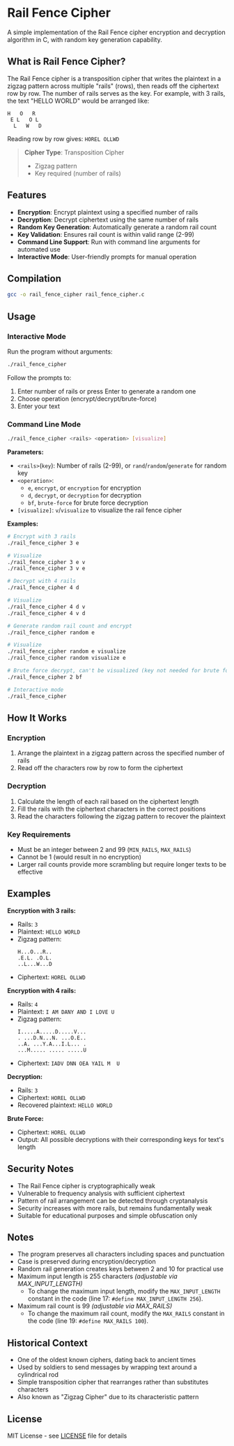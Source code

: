 # Rail Fence Cipher

A simple implementation of the Rail Fence cipher encryption and decryption algorithm in C, with random key generation capability.

## What is Rail Fence Cipher?

The Rail Fence cipher is a transposition cipher that writes the plaintext in a zigzag pattern across multiple "rails" (rows), then reads off the ciphertext row by row. The number of rails serves as the key. For example, with 3 rails, the text "HELLO WORLD" would be arranged like:

```
H   O   R  
 E L   O L 
  L   W   D
```

Reading row by row gives: `HOREL OLLWD`

> **Cipher Type**: Transposition Cipher
> - Zigzag pattern
> - Key required (number of rails)

## Features

- **Encryption**: Encrypt plaintext using a specified number of rails
- **Decryption**: Decrypt ciphertext using the same number of rails
- **Random Key Generation**: Automatically generate a random rail count
- **Key Validation**: Ensures rail count is within valid range (2-99)
- **Command Line Support**: Run with command line arguments for automated use
- **Interactive Mode**: User-friendly prompts for manual operation

## Compilation

```bash
gcc -o rail_fence_cipher rail_fence_cipher.c
```

## Usage

### Interactive Mode

Run the program without arguments:

```bash
./rail_fence_cipher
```

Follow the prompts to:
1. Enter number of rails or press Enter to generate a random one
2. Choose operation (encrypt/decrypt/brute-force)
3. Enter your text

### Command Line Mode

```bash
./rail_fence_cipher <rails> <operation> [visualize]
```

**Parameters:**
- `<rails>`(`key`): Number of rails (2-99), or `rand`/`random`/`generate` for random key
- `<operation>`:
  - `e`, `encrypt`, or `encryption` for encryption
  - `d`, `decrypt`, or `decryption` for decryption
  - `bf`, `brute-force` for brute force decryption
- `[visualize]`: `v`/`visualize` to visualize the rail fence cipher

**Examples:**

```bash
# Encrypt with 3 rails
./rail_fence_cipher 3 e

# Visualize
./rail_fence_cipher 3 e v
./rail_fence_cipher 3 v e

# Decrypt with 4 rails
./rail_fence_cipher 4 d

# Visualize
./rail_fence_cipher 4 d v
./rail_fence_cipher 4 v d

# Generate random rail count and encrypt
./rail_fence_cipher random e

# Visualize
./rail_fence_cipher random e visualize
./rail_fence_cipher random visualize e

# Brute force decrypt, can't be visualized (key not needed for brute force, but must be specified, because i don't want to fix this...)
./rail_fence_cipher 2 bf

# Interactive mode
./rail_fence_cipher
```

## How It Works

### Encryption
1. Arrange the plaintext in a zigzag pattern across the specified number of rails
2. Read off the characters row by row to form the ciphertext

### Decryption
1. Calculate the length of each rail based on the ciphertext length
2. Fill the rails with the ciphertext characters in the correct positions
3. Read the characters following the zigzag pattern to recover the plaintext

### Key Requirements
- Must be an integer between 2 and 99 (`MIN_RAILS`, `MAX_RAILS`)
- Cannot be 1 (would result in no encryption)
- Larger rail counts provide more scrambling but require longer texts to be effective

## Examples

**Encryption with 3 rails:**
- Rails: `3`
- Plaintext: `HELLO WORLD`
- Zigzag pattern:
  ```
  H...O...R..
  .E.L. .O.L.
  ..L...W...D
  ```
- Ciphertext: `HOREL OLLWD`

**Encryption with 4 rails:**
- Rails: `4`
- Plaintext: `I AM DANY AND I LOVE U`
- Zigzag pattern:
  ```
  I.....A.....D.....V...
  . ...D.N...N. ...O.E..
  ..A. ...Y.A...I.L... .
  ...M..... ..... .....U
  ```
- Ciphertext: `IADV DNN OEA YAIL M  U`

**Decryption:**
- Rails: `3`
- Ciphertext: `HOREL OLLWD`
- Recovered plaintext: `HELLO WORLD`

**Brute Force:**
- Ciphertext: `HOREL OLLWD`
- Output: All possible decryptions with their corresponding keys for text's length

## Security Notes

- The Rail Fence cipher is cryptographically weak
- Vulnerable to frequency analysis with sufficient ciphertext
- Pattern of rail arrangement can be detected through cryptanalysis
- Security increases with more rails, but remains fundamentally weak
- Suitable for educational purposes and simple obfuscation only

## Notes

- The program preserves all characters including spaces and punctuation
- Case is preserved during encryption/decryption
- Random rail generation creates keys between 2 and 10 for practical use
- Maximum input length is 255 characters _(adjustable via MAX_INPUT_LENGTH)_
  - To change the maximum input length, modify the `MAX_INPUT_LENGTH` constant in the code (line 17: `#define MAX_INPUT_LENGTH 256`).
- Maximum rail count is 99 _(adjustable via MAX_RAILS)_
  - To change the maximum rail count, modify the `MAX_RAILS` constant in the code (line 19: `#define MAX_RAILS 100`).

## Historical Context

- One of the oldest known ciphers, dating back to ancient times
- Used by soldiers to send messages by wrapping text around a cylindrical rod
- Simple transposition cipher that rearranges rather than substitutes characters
- Also known as "Zigzag Cipher" due to its characteristic pattern

## License

MIT License - see [LICENSE](/LICENSE) file for details
